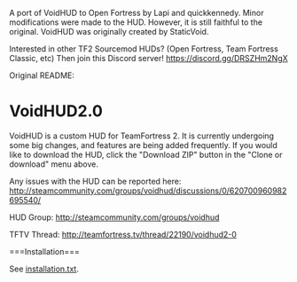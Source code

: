 A port of VoidHUD to Open Fortress by Lapi and quickkennedy.
Minor modifications were made to the HUD. However, it is still faithful to the original.
VoidHUD was originally created by StaticVoid.

Interested in other TF2 Sourcemod HUDs? (Open Fortress, Team Fortress Classic, etc) Then join this Discord server! https://discord.gg/DRSZHm2NgX

Original README:

VoidHUD2.0
=======

VoidHUD is a custom HUD for TeamFortress 2.  It is currently undergoing some big changes, and features are being added frequently.  If you would like to download the HUD, click the "Download ZIP" button in the "Clone or download" menu above.  

Any issues with the HUD can be reported here:
http://steamcommunity.com/groups/voidhud/discussions/0/620700960982695540/

HUD Group:
http://steamcommunity.com/groups/voidhud

TFTV Thread:
http://teamfortress.tv/thread/22190/voidhud2-0

===Installation===

See [installation.txt](installation.txt).
